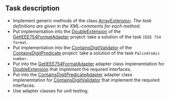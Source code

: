## Task description ##

- Implement generic methods of the class [ArrayExtension](GenericMethodsTask/ArrayExtension.cs). *The task definitions are given in the  XML-comments for each method.*
- Put implementation into the [DoubleExtension](IEEE754FormatTask/DoubleExtension.cs) of the [GetIEEE754FormatAdapter](/IEEE754FormatTask) project: take a solution of the task `IEEE 754 format`. 
- Put implementation into the [ContainsDigitValidator](ContainsDigitPredicate/ContainsDigitFilter.cs) of the [ContainsDigitPredicate](/ContainsDigitPredicate) project: take a solution of the task `Palindromic number`. 
- Put into the [GetIEEE754FormatAdapter](Adapters/GetIEEE754FormatAdapter.cs) adapter class implenemtation for [DoubleExtension](IEEE754FormatTask/DoubleExtension.cs) that implement the required interfaces.
- Put into the [ContainsDigitPredicateAdapter](Adapters/ContainsDigitPredicateAdapter.cs) adapter class implenemtation for [ContainsDigitValidator](ContainsDigitPredicate/ContainsDigitFilter.cs) that implement the required interfaces. 
- Use adapter classes for unit testing.